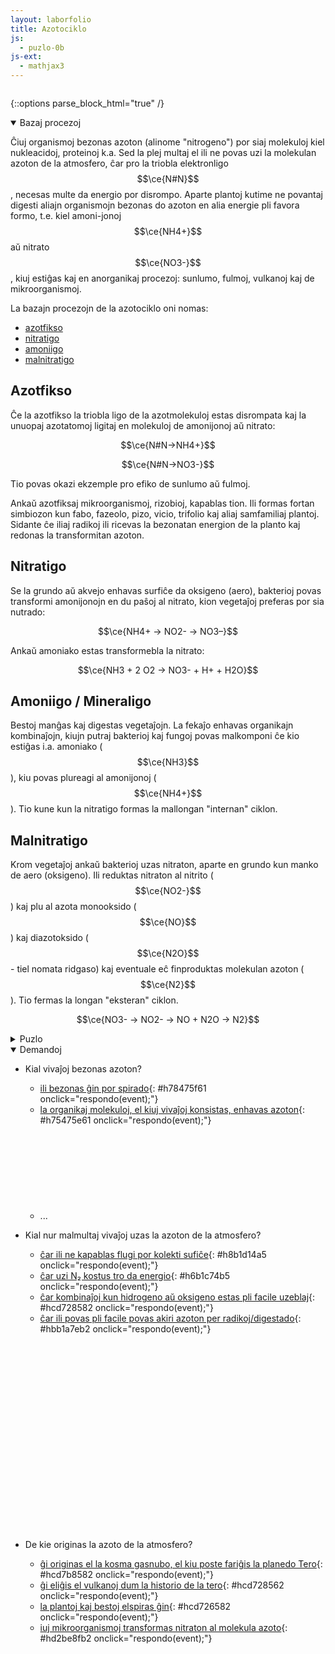 ```yaml
---
layout: laborfolio
title: Azotociklo
js:
  - puzlo-0b
js-ext:
  - mathjax3
---
```


<script>

  function simple_hash(str) { 
      for(var a=0,c=str.length;c--;)a+=str.charCodeAt(c),a+=a<<10,a^=a>>6;a+=a<<3;a^=a>>11;return((a+(a<<15)&4294967295)>>>0).toString(16)
  }

  function respondo(event) {
    event.preventDefault();
    const trg = event.target
    const h = trg.id.substring(1);
    const ref = trg.getAttribute("href").substring(1);
    
    if ( h == simple_hash(ref)) {
      // ĉe gusta respondo videbligu la puzleron!
      montru(ref);
    }
  }

  function montru(svg_id) {
      const svg = document.getElementById(svg_id); 
      svg.removeAttribute("style");
      const [s,xi,yi] = svg_id.split('-');
      document.getElementById(`p-${xi}-${yi}`).classList.remove('kashita');
  }

  window.onload = () => {
    const bgimg = "https://upload.wikimedia.org/wikipedia/commons/thumb/2/27/Nitrogen_Cycle-eo.svg/1024px-Nitrogen_Cycle-eo.svg.png";
    const svgpuzlo = new SVGPuzlo("puzzlecontainer","puzzlepieces",4,3,700,500,5,3,21.0);
    svgpuzlo.kreu(bgimg,13,0.04);

   // aranĝu unuopajn disajn puzlerojn
   for (let xi=0;xi<4;xi++) {
     for (let yi=0;yi<3;yi++) {
       const id = `svg-${xi}-${yi}`;
       const sp = document.getElementById(id);
       if (sp) {
         svgpuzlo.puzlero(id,xi,yi,{style: "display: none;"});
         // kaŝu la unuopan puzleron en la tuta puzlo
         document.getElementById(`p-${xi}-${yi}`).classList.add('kashita');
       }
     }
   }

   // post adapto de puzlero ni povas fermi la sekcion
   // alternative ni povus krei la puzlerojn nur kiam malfermiĝas la sekcio
   // atentante ke ni ne duobligas la enhavatajn puzlerojn
   document.getElementById("demandoj").removeAttribute("open");

  }
</script>

<svg id="puzzlepieces"
    version="1.1" 
    xmlns="http://www.w3.org/2000/svg" 
    xmlns:xlink="http://www.w3.org/1999/xlink" width="0" height="0" viewbox="0 0 0 0"></svg>


{::options parse_block_html="true" /}

<details class="sekcio" id="bazaj-procezoj" open>
  <summary markdown="span">
  Bazaj procezoj
</summary>


Ĉiuj organismoj bezonas azoton (alinome "nitrogeno") por siaj molekuloj kiel nukleacidoj, proteinoj k.a. Sed la plej multaj el ili ne povas uzi la molekulan azoton de la atmosfero, ĉar pro la triobla elektronligo
$$\ce{N#N}$$, necesas multe da energio por disrompo. Aparte plantoj kutime ne povantaj digesti aliajn organismojn bezonas do azoton en alia energie pli favora formo, t.e. kiel amoni-jonoj
$$\ce{NH4+}$$ aŭ nitrato $$\ce{NO3-}$$, kiuj estiĝas kaj en anorganikaj procezoj: sunlumo, fulmoj, vulkanoj kaj de mikroorganismoj.

La bazajn procezojn de la azotociklo oni nomas:

 - [azotfikso](#azotfikso)
 - [nitratigo](#nitratigo)
 - [amoniigo](#amoniigo)
 - [malnitratigo](#malnitratigo)

<!-- https://studyflix.de/biologie/stickstoffkreislauf-2799 -->

## Azotfikso

Ĉe la azotfikso la triobla ligo de la azotmolekuloj estas disrompata kaj la unuopaj azotatomoj ligitaj en molekuloj de amonijonoj aŭ nitrato:

$$\ce{N#N->NH4+}$$

$$\ce{N#N->NO3-}$$

Tio povas okazi ekzemple pro efiko de sunlumo aŭ fulmoj.

Ankaŭ azotfiksaj mikroorganismoj, rizobioj, kapablas tion. Ili formas fortan simbiozon kun fabo, fazeolo, pizo, vicio, trifolio kaj aliaj samfamiliaj plantoj. Sidante ĉe iliaj radikoj ili ricevas la bezonatan energion de la planto kaj redonas la transformitan azoton.


## Nitratigo

Se la grundo aŭ akvejo enhavas surfiĉe da oksigeno (aero), bakterioj povas transformi amonijonojn en du paŝoj al nitrato, kion vegetaĵoj preferas por sia nutrado:

$$\ce{NH4+ -> NO2- -> NO3–}$$

Ankaŭ amoniako estas transformebla la nitrato:

$$\ce{NH3 + 2 O2 -> NO3- + H+ + H2O}$$


## Amoniigo / Mineraligo

Bestoj manĝas kaj digestas vegetaĵojn. La fekaĵo enhavas organikajn kombinaĵojn, kiujn putraj bakterioj kaj fungoj povas malkomponi ĉe kio estiĝas i.a. amoniako ($$\ce{NH3}$$), kiu povas plureagi al amonijonoj ($$\ce{NH4+}$$). Tio kune kun la nitratigo formas la mallongan "internan" ciklon.


## Malnitratigo

Krom vegetaĵoj ankaŭ bakterioj uzas nitraton, aparte en grundo kun manko de aero (oksigeno). Ili reduktas nitraton al nitrito ($$\ce{NO2-}$$) kaj plu al azota monooksido ($$\ce{NO}$$) kaj diazotoksido ($$\ce{N2O}$$ - tiel nomata ridgaso) kaj eventuale eĉ finproduktas molekulan azoton ($$\ce{N2}$$). Tio fermas la longan "eksteran" ciklon.

$$\ce{NO3- -> NO2- -> NO + N2O -> N2}$$


</details>



<details class="sekcio" id="puzlo">
  <summary markdown="span">
  Puzlo
</summary>

Por solvi la tutan puzlon mankas kelkaj puzleroj. 
Trovu ilin per ĝustaj respondoj al la malsupraj [demandoj](#demandoj)!

<svg id="puzzlecontainer"
    version="1.1" 
    xmlns="http://www.w3.org/2000/svg" 
    xmlns:xlink="http://www.w3.org/1999/xlink" 
    width="700" height="500" 
    viewBox="0 0 1050 750"
    >        
     
    <style type="text/css">
    <![CDATA[

        #puzzlecontainer {
            /*width: 94vw;*/
            position: relative;
            left: calc(-50vw + 60%);
        }

        #tablo {
            stroke: none;
            fill: Gainsboro;
        }

        #fono {
            stroke: none;
            fill: LightBlue;
        }

        .puzlero {
            stroke: #444;
            stroke-width: 1;
            /*            
            stroke-opacity: 0.8
            stroke-dasharray: 5,1;
            fill: none; 
            */
            fill: url(#bildo);
        }

        .puzlero.kashita {
          display: none;
        }

        .puzlero:hover {
            stroke-width: 3;
            stroke: #822;
        }

        .puzlero.elektita {
            stroke-width: 4;
            stroke: #C44;
            stroke-dasharray: 3,2;
            fill: url(#bld_elektita);
            /*fill: gray;*/
        }

    ]]>
  </style>   

  <g id="puzleroj"></g>
</svg>

<a title="Dario Aralezo, CC BY-SA 4.0 &lt;https://creativecommons.org/licenses/by-sa/4.0&gt;, via Wikimedia Commons" href="https://commons.wikimedia.org/wiki/File:Nitrogen_Cycle-eo.svg">ilustraĵo de la azotciklo: Dario Aralezo, CC BY-SA 4.0, per Wikimedia Commons</a>

</details>

<details class="sekcio" id="demandoj" open>
  <summary markdown="span">
  Demandoj
</summary>


- Kial vivaĵoj bezonas azoton?
  - [ili bezonas ĝin por spirado](#svg-2-1){: #h78475f61 onclick="respondo(event);"}
  - [la organikaj molekuloj, el kiuj vivaĵoj konsistas, enhavas azoton](#svg-2-1){: #h75475e61 onclick="respondo(event);"}
  - ...
  <svg id="svg-2-1" version="1.1"></svg>


- Kial nur malmultaj vivaĵoj uzas la azoton de la atmosfero?
  - [ĉar ili ne kapablas flugi por kolekti sufiĉe](#svg-1-0){: #h8b1d14a5 onclick="respondo(event);"}
  - [ĉar uzi N₂ kostus tro da energio](#svg-1-0){: #h6b1c74b5 onclick="respondo(event);"}
  - [ĉar kombinaĵoj kun hidrogeno aŭ oksigeno estas pli facile uzeblaj](#svg-2-0){: #hcd728582 onclick="respondo(event);"}
  - [ĉar ili povas pli facile povas akiri azoton per radikoj/digestado](#svg-1-0){: #hbb1a7eb2 onclick="respondo(event);"}

  <svg id="svg-1-0" version="1.1"></svg>
  <svg id="svg-2-0" version="1.1"></svg>


- De kie originas la azoto de la atmosfero?
  - [ĝi originas el la kosma gasnubo, el kiu poste fariĝis la planedo Tero](#svg-3-2){: #hcd7b8582 onclick="respondo(event);"}
  - [ĝi eliĝis el vulkanoj dum la historio de la tero](#svg-3-2){: #hcd728562 onclick="respondo(event);"}
  - [la plantoj kaj bestoj elspiras ĝin](#svg-3-1){: #hcd726582 onclick="respondo(event);"}
  - [iuj mikroorganismoj transformas nitraton al molekula azoto](#svg-3-1){: #hd2be8fb2 onclick="respondo(event);"}

  <svg id="svg-3-1" version="1.1"></svg>


</details>